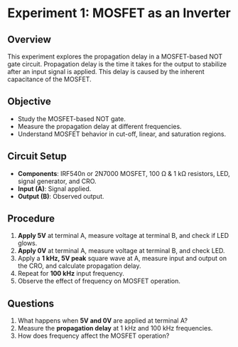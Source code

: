 # Experiment 1: MOSFET as an Inverter

## Overview
This experiment explores the propagation delay in a MOSFET-based NOT gate circuit. Propagation delay is the time it takes for the output to stabilize after an input signal is applied. This delay is caused by the inherent capacitance of the MOSFET.

## Objective
- Study the MOSFET-based NOT gate.
- Measure the propagation delay at different frequencies.
- Understand MOSFET behavior in cut-off, linear, and saturation regions.

## Circuit Setup
- **Components**: IRF540n or 2N7000 MOSFET, 100 Ω & 1 kΩ resistors, LED, signal generator, and CRO.
- **Input (A)**: Signal applied.
- **Output (B)**: Observed output.

## Procedure
1. **Apply 5V** at terminal A, measure voltage at terminal B, and check if LED glows.
2. **Apply 0V** at terminal A, measure voltage at terminal B, and check LED.
3. Apply a **1 kHz, 5V peak** square wave at A, measure input and output on the CRO, and calculate propagation delay.
4. Repeat for **100 kHz** input frequency.
5. Observe the effect of frequency on MOSFET operation.

## Questions
1. What happens when **5V and 0V** are applied at terminal A?
2. Measure the **propagation delay** at 1 kHz and 100 kHz frequencies.
3. How does frequency affect the MOSFET operation?
